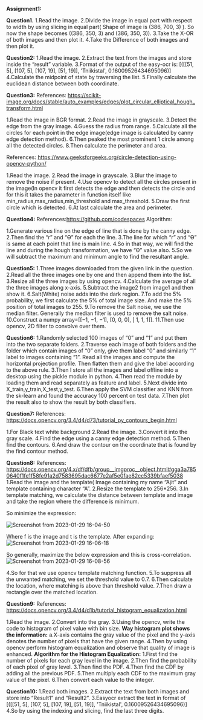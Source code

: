 **Assignment1:**

**Question1.** 
 1.Read the image.
 2.Divide the image in equal part with respect to width by using slicing in equal part( Shape of image is (386, 700, 3) ). So now the shape becomes ((386, 350, 3) and (386, 350, 3)).
 3.Take the X-OR of both images and then plot it.
 4.Take the Difference of both images and then plot it.

**Question2:**
 1.Read the image.
 2.Extract the text from the images and store inside the “result” variable.
 3.Format of the output of the easy-ocr is:                                                                      [([[51, 5], [107, 5], [107, 19], [51, 19]], 'Tniikistal', 0.16009526434695096)]
 4.Calculate the midpoint of state by traversing the list.
 5.Finally calculate the euclidean distance between both coordinate.
 
**Question3:**
References: https://scikit-image.org/docs/stable/auto_examples/edges/plot_circular_elliptical_hough_transform.html

 1.Read the image in BGR format.
 2.Read the image in grayscale.
 3.Detect the edge from the gray image.
 4.Guess the radius from range.
 5.Calculate all the circles for each point in the edge image(edge  image is calculated by canny edge detection method).
 6.Then peaked the most prominent 1 circle among all the detected circles.
 8.Then calculate the perimeter and area.
 
References: https://www.geeksforgeeks.org/circle-detection-using-opencv-python/

 1.Read the image.
 2.Read the image in grayscale.
 3.Blur the image to remove the noise if present.
 4.Use opencv to detect all the circles present in the image(In opencv it first detects the edge and then detects the circle and for this it takes the parameter in function itself like min_radius,max_radius,min_threshold and max_threshold.
 5.Draw the first circle which is detected.
 6.At last calculate the area and perimeter.

**Question4:**
References:https://github.com/codespaces
Algorithm:

 1.Generate various line on the edge of line that is done by the canny edge.
 2.Then find the “r” and “Ө” for each the line.
 3.The line for which “r” and “Ө” is same at each point that line is main line.
 4.So in that way, we will find the line and during the hough transformation, we have “Ө” value also.
 5.So we will subtract the maximum and minimum angle to find the resultant angle.
 
**Question5:**
 1.Three images downloaded from the given link in the question.
 2.Read all the three images one by one and then append them into the list.
 3.Resize all the three images by using opencv.
 4.Calculate the average of all the three images along x-axis.
 5.Subtract the image2 from image1 and then show it.
 6.Salt(White) noise adds into the dark region.
 7.To add the 5% probability, we first calculate the 5% of total image size. And make the 5% position of total images to 255.
 9.To remove the Salt noise, we use the median filter. Generally the median filter is used to remove the salt noise.
 10.Construct a numpy array=[[−1, −1, −1], [0, 0, 0], [ 1, 1, 1]].
 11.Then use opencv, 2D filter to convolve over them.
 
**Question6:**
 1.Randomly selected 100 images of “0” and “1” and put them into the two separate folders.
 2.Traverse each image of both folders and the folder which contain images of “0” only, give them label “0” and similarly “1” label to images containing “1”. Read all the images and compute the horizontal projection profile. Then flatten them and give the label according to the above rule.
 3.Then I store all the images and label offline into a desktop using the pickle module in python.
 4.Then read the module by loading them and read separately as feature and label.
 5.Next divide into X_train,y_train,X_test,y_test.
 6.Then apply the SVM classifier and KNN from the sk-learn and found the accuracy 100 percent on test data.
 7.Then plot the result also to show the result by both classifiers.

**Question7:**
References: https://docs.opencv.org/3.4/d4/d73/tutorial_py_contours_begin.html

 1.For Black text white background
 2.Read the image.
 3.Convert it into the gray scale.
 4.Find the edge using a canny edge detection method.
 5.Then find the contours. 
 6.And draw the contour on the coordinate that is found by the find contour method.

**Question8:**
References: 
https://docs.opencv.org/4.x/df/dfb/group__imgproc__object.html#gga3a7850640f1fe1f58fe91a2d7583695dac6677e2af5e0fae82cc5339bfaef5038
 1.Read the image and the template( Image containing my name “Ajit” and template containing character “A”.
 2.Resize the template to 256*256.
 3.In template matching, we calculate the distance between template and image and take the region where the difference is minimum.


 So minimize the expression:

 ![Screenshot from 2023-01-29 16-04-50](https://user-images.githubusercontent.com/60688738/216811171-b7f0d92a-5428-43cd-935e-2d8f15ea2f89.png)

 Where f is the image and t is the template.
 After expanding:
 ![Screenshot from 2023-01-29 16-06-18](https://user-images.githubusercontent.com/60688738/216811181-5fe45edd-fc83-483b-b43b-9312f8f76aee.png)

 So generally, maximize the below expression and this is cross-correlation.
 ![Screenshot from 2023-01-29 16-08-56](https://user-images.githubusercontent.com/60688738/216811198-524e8003-edd4-4d0b-9547-645169970f70.png)

 
 4.So for that we use opencv template matching function.
 5.To suppress all the unwanted matching, we set the threshold value to 0.7.
 6.Then calculate the location, where matching is above than threshold value.
 7.Then draw a rectangle over the matched location.
 
**Question9:**
References: 
https://docs.opencv.org/3.4/d4/d1b/tutorial_histogram_equalization.html

 1.Read the image.
 2.Convert into the gray.
 3.Using the opencv, write the code to histogram of pixel value with bin size.
 **Way histogram plot shows the information:**
    a.X-axis contains the gray value of the pixel and the y-axis denotes the number of pixels that have the given range.
 4.Then by using opencv perform histogram equalization and observe that quality of image is enhanced.
 **Algorithm for the Histogram Equalization:**
   1.First find the number of pixels for each gray level in the image.
   2.Then find the probability of each pixel of gray level.
   3.Then find the PDF.
   4.Then find the CDF by adding all the previous PDF.
   5.Then multiply each CDF to the maximum gray value of the pixel.
   6.Then convert each value to the integer.
   
**Question10:**
 1.Read both images.
 2.Extract the text from both images and store into “Result1” and “Result2”.
 3.Easyocr extract the text in format of 
      [([[51, 5], [107, 5], [107, 19], [51, 19]], 'Tniikistal', 0.16009526434695096)]
 4.So by using the indexing and slicing, find the last three digits.

